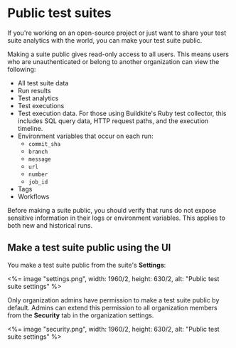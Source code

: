 # Public test suites

If you're working on an open-source project or just want to share your test suite analytics with the world, you can make your test suite public.

Making a suite public gives read-only access to all users. This means users who are unauthenticated or belong to another organization can view the following:

- All test suite data
- Run results
- Test analytics
- Test executions
- Test execution data. For those using Buildkite's Ruby test collector, this includes SQL query data, HTTP request paths, and the execution timeline.
- Environment variables that occur on each run:
    * `commit_sha`
    * `branch`
    * `message`
    * `url`
    * `number`
    * `job_id`
- Tags
- Workflows

Before making a suite public, you should verify that runs do not expose sensitive information in their logs or environment variables. This applies to both new and historical runs.

## Make a test suite public using the UI

You make a test suite public from the suite's **Settings**:

<%= image "settings.png", width: 1960/2, height: 630/2, alt: "Public test suite settings" %>

Only organization admins have permission to make a test suite public by default. Admins can extend this permission to all organization members from the **Security** tab in the organization settings.

<%= image "security.png", width: 1960/2, height: 630/2, alt: "Public test suite settings" %>

